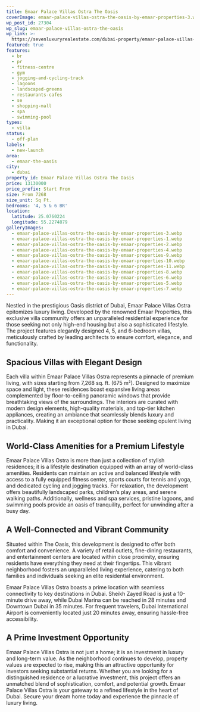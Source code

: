 ```yaml
---
title: Emaar Palace Villas Ostra The Oasis
coverImage: emaar-palace-villas-ostra-the-oasis-by-emaar-properties-3.webp
wp_post_id: 27304
wp_slug: emaar-palace-villas-ostra-the-oasis
wp_link: >-
  https://sevenluxuryrealestate.com/dubai-property/emaar-palace-villas-ostra-the-oasis/
featured: true
features:
  - br
  - pr
  - fitness-centre
  - gym
  - jogging-and-cycling-track
  - lagoons
  - landscaped-greens
  - restaurants-cafes
  - se
  - shopping-mall
  - spa
  - swimming-pool
types:
  - villa
status:
  - off-plan
labels:
  - new-launch
area:
  - emaar-the-oasis
city:
  - dubai
property_id: Emaar Palace Villas Ostra The Oasis
price: 13130000
price_prefix: Start From
size: From 7268
size_unit: Sq Ft.
bedrooms: '4, 5 & 6 BR'
location:
  latitude: 25.0760224
  longitude: 55.2274879
galleryImages:
  - emaar-palace-villas-ostra-the-oasis-by-emaar-properties-3.webp
  - emaar-palace-villas-ostra-the-oasis-by-emaar-properties-1.webp
  - emaar-palace-villas-ostra-the-oasis-by-emaar-properties-2.webp
  - emaar-palace-villas-ostra-the-oasis-by-emaar-properties-4.webp
  - emaar-palace-villas-ostra-the-oasis-by-emaar-properties-9.webp
  - emaar-palace-villas-ostra-the-oasis-by-emaar-properties-10.webp
  - emaar-palace-villas-ostra-the-oasis-by-emaar-properties-11.webp
  - emaar-palace-villas-ostra-the-oasis-by-emaar-properties-8.webp
  - emaar-palace-villas-ostra-the-oasis-by-emaar-properties-6.webp
  - emaar-palace-villas-ostra-the-oasis-by-emaar-properties-5.webp
  - emaar-palace-villas-ostra-the-oasis-by-emaar-properties-7.webp
---
```


Nestled in the prestigious Oasis district of Dubai, Emaar Palace Villas Ostra epitomizes luxury living. Developed by the renowned Emaar Properties, this exclusive villa community offers an unparalleled residential experience for those seeking not only high-end housing but also a sophisticated lifestyle. The project features elegantly designed 4, 5, and 6-bedroom villas, meticulously crafted by leading architects to ensure comfort, elegance, and functionality.

## **Spacious Villas with Elegant Design**

Each villa within Emaar Palace Villas Ostra represents a pinnacle of premium living, with sizes starting from 7,268 sq. ft. (675 m²). Designed to maximize space and light, these residences boast expansive living areas complemented by floor-to-ceiling panoramic windows that provide breathtaking views of the surroundings. The interiors are curated with modern design elements, high-quality materials, and top-tier kitchen appliances, creating an ambiance that seamlessly blends luxury and practicality. Making it an exceptional option for those seeking opulent living in Dubai.

## **World-Class Amenities for a Premium Lifestyle**

Emaar Palace Villas Ostra is more than just a collection of stylish residences; it is a lifestyle destination equipped with an array of world-class amenities. Residents can maintain an active and balanced lifestyle with access to a fully equipped fitness center, sports courts for tennis and yoga, and dedicated cycling and jogging tracks. For relaxation, the development offers beautifully landscaped parks, children’s play areas, and serene walking paths. Additionally, wellness and spa services, pristine lagoons, and swimming pools provide an oasis of tranquility, perfect for unwinding after a busy day.

## **A Well-Connected and Vibrant Community**

Situated within The Oasis, this development is designed to offer both comfort and convenience. A variety of retail outlets, fine-dining restaurants, and entertainment centers are located within close proximity, ensuring residents have everything they need at their fingertips. This vibrant neighborhood fosters an unparalleled living experience, catering to both families and individuals seeking an elite residential environment.

Emaar Palace Villas Ostra boasts a prime location with seamless connectivity to key destinations in Dubai. Sheikh Zayed Road is just a 10-minute drive away, while Dubai Marina can be reached in 28 minutes and Downtown Dubai in 35 minutes. For frequent travelers, Dubai International Airport is conveniently located just 20 minutes away, ensuring hassle-free accessibility.

## **A Prime Investment Opportunity**

Emaar Palace Villas Ostra is not just a home; it is an investment in luxury and long-term value. As the neighborhood continues to develop, property values are expected to rise, making this an attractive opportunity for investors seeking substantial returns. Whether you are looking for a distinguished residence or a lucrative investment, this project offers an unmatched blend of sophistication, comfort, and potential growth. Emaar Palace Villas Ostra is your gateway to a refined lifestyle in the heart of Dubai. Secure your dream home today and experience the pinnacle of luxury living.
